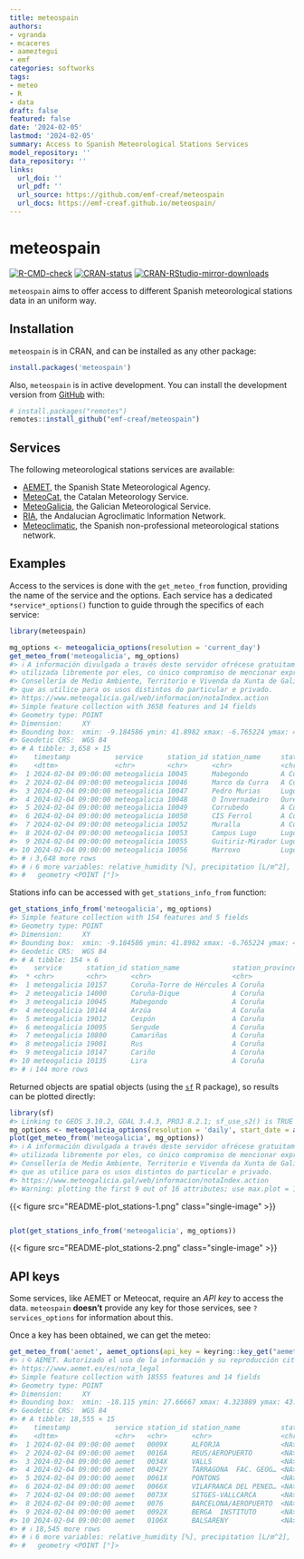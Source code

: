 ```yaml
---
title: meteospain
authors:
- vgranda
- mcaceres
- aameztegui
- emf
categories: softworks
tags:
- meteo
- R
- data
draft: false
featured: false
date: '2024-02-05'
lastmod: '2024-02-05'
summary: Access to Spanish Meteorological Stations Services
model_repository: ''
data_repository: ''
links:
  url_doi: ''
  url_pdf: ''
  url_source: https://github.com/emf-creaf/meteospain
  url_docs: https://emf-creaf.github.io/meteospain/
---
```

# meteospain

[![R-CMD-check](https://github.com/emf-creaf/meteospain/actions/workflows/R-CMD-check.yaml/badge.svg?branch=main)](https://github.com/emf-creaf/meteospain/actions/workflows/R-CMD-check.yaml)
[![CRAN-status](https://www.r-pkg.org/badges/version/meteospain)](https://CRAN.R-project.org/package=meteospain)
[![CRAN-RStudio-mirror-downloads](https://cranlogs.r-pkg.org/badges/last-month/meteospain?color=blue)](https://r-pkg.org/pkg/meteospain)

`meteospain` aims to offer access to different Spanish meteorological
stations data in an uniform way.

## Installation

`meteospain` is in CRAN, and can be installed as any other package:

``` r
install.packages('meteospain')
```

Also, `meteospain` is in active development. You can install the
development version from [GitHub](https://github.com/) with:

``` r
# install.packages("remotes")
remotes::install_github("emf-creaf/meteospain")
```

## Services

The following meteorological stations services are available:

- [AEMET](https://www.aemet.es/en/portada), the Spanish State
  Meteorological Agency.
- [MeteoCat](https://meteo.cat), the Catalan Meteorology Service.
- [MeteoGalicia](https://www.meteogalicia.gal/web/inicio.action), the
  Galician Meteorological Service.
- [RIA](https://www.juntadeandalucia.es/agriculturaypesca/ifapa/riaweb/web/),
  the Andalucian Agroclimatic Information Network.
- [Meteoclimatic](https://www.meteoclimatic.net/), the Spanish
  non-professional meteorological stations network.

## Examples

Access to the services is done with the `get_meteo_from` function,
providing the name of the service and the options. Each service has a
dedicated `*service*_options()` function to guide through the specifics
of each service:

``` r
library(meteospain)

mg_options <- meteogalicia_options(resolution = 'current_day')
get_meteo_from('meteogalicia', mg_options)
#> ℹ A información divulgada a través deste servidor ofrécese gratuitamente aos cidadáns para que poida ser
#> utilizada libremente por eles, co único compromiso de mencionar expresamente a MeteoGalicia e á
#> Consellería de Medio Ambiente, Territorio e Vivenda da Xunta de Galicia como fonte da mesma cada vez
#> que as utilice para os usos distintos do particular e privado.
#> https://www.meteogalicia.gal/web/informacion/notaIndex.action
#> Simple feature collection with 3658 features and 14 fields
#> Geometry type: POINT
#> Dimension:     XY
#> Bounding box:  xmin: -9.184586 ymin: 41.8982 xmax: -6.765224 ymax: 43.70426
#> Geodetic CRS:  WGS 84
#> # A tibble: 3,658 × 15
#>    timestamp           service      station_id station_name     station_province altitude temperature min_temperature max_temperature
#>    <dttm>              <chr>        <chr>      <chr>            <chr>                 [m]        [°C]            [°C]            [°C]
#>  1 2024-02-04 09:00:00 meteogalicia 10045      Mabegondo        A Coruña               94        4.94            3.57            6.4 
#>  2 2024-02-04 09:00:00 meteogalicia 10046      Marco da Curra   A Coruña              651        9.95            8.94           10.6 
#>  3 2024-02-04 09:00:00 meteogalicia 10047      Pedro Murias     Lugo                   51        7.32            6.48            8.64
#>  4 2024-02-04 09:00:00 meteogalicia 10048      O Invernadeiro   Ourense              1026        3.67            2.6             4.98
#>  5 2024-02-04 09:00:00 meteogalicia 10049      Corrubedo        A Coruña               30        9.84            9.49           10.4 
#>  6 2024-02-04 09:00:00 meteogalicia 10050      CIS Ferrol       A Coruña               37        6.84            6.55            7.4 
#>  7 2024-02-04 09:00:00 meteogalicia 10052      Muralla          A Coruña              661       12.9            12.8            13.1 
#>  8 2024-02-04 09:00:00 meteogalicia 10053      Campus Lugo      Lugo                  400        1.34            1.18            1.58
#>  9 2024-02-04 09:00:00 meteogalicia 10055      Guitiriz-Mirador Lugo                  684       10.4             9.94           10.7 
#> 10 2024-02-04 09:00:00 meteogalicia 10056      Marroxo          Lugo                  645        6.65            6.09            7.32
#> # ℹ 3,648 more rows
#> # ℹ 6 more variables: relative_humidity [%], precipitation [L/m^2], wind_direction [°], wind_speed [m/s], insolation [h],
#> #   geometry <POINT [°]>
```

Stations info can be accessed with `get_stations_info_from` function:

``` r
get_stations_info_from('meteogalicia', mg_options)
#> Simple feature collection with 154 features and 5 fields
#> Geometry type: POINT
#> Dimension:     XY
#> Bounding box:  xmin: -9.184586 ymin: 41.8982 xmax: -6.765224 ymax: 43.7383
#> Geodetic CRS:  WGS 84
#> # A tibble: 154 × 6
#>    service      station_id station_name             station_province altitude             geometry
#>  * <chr>        <chr>      <chr>                    <chr>                 [m]          <POINT [°]>
#>  1 meteogalicia 10157      Coruña-Torre de Hércules A Coruña               21 (-8.409202 43.38276)
#>  2 meteogalicia 14000      Coruña-Dique             A Coruña                5 (-8.374706 43.36506)
#>  3 meteogalicia 10045      Mabegondo                A Coruña               94 (-8.262225 43.24137)
#>  4 meteogalicia 10144      Arzúa                    A Coruña              362  (-8.17469 42.93196)
#>  5 meteogalicia 19012      Cespón                   A Coruña               59 (-8.854571 42.67466)
#>  6 meteogalicia 10095      Sergude                  A Coruña              231 (-8.461246 42.82283)
#>  7 meteogalicia 10800      Camariñas                A Coruña                5 (-9.178318 43.12445)
#>  8 meteogalicia 19001      Rus                      A Coruña              134 (-8.685357 43.15616)
#>  9 meteogalicia 10147      Cariño                   A Coruña               20   (-7.88011 43.7383)
#> 10 meteogalicia 10135      Lira                     A Coruña              170 (-9.126011 42.79504)
#> # ℹ 144 more rows
```

Returned objects are spatial objects (using the
[`sf`](https://r-spatial.github.io/sf/) R package), so results can be
plotted directly:

``` r
library(sf)
#> Linking to GEOS 3.10.2, GDAL 3.4.3, PROJ 8.2.1; sf_use_s2() is TRUE
mg_options <- meteogalicia_options(resolution = 'daily', start_date = as.Date('2021-04-25'))
plot(get_meteo_from('meteogalicia', mg_options))
#> ℹ A información divulgada a través deste servidor ofrécese gratuitamente aos cidadáns para que poida ser
#> utilizada libremente por eles, co único compromiso de mencionar expresamente a MeteoGalicia e á
#> Consellería de Medio Ambiente, Territorio e Vivenda da Xunta de Galicia como fonte da mesma cada vez
#> que as utilice para os usos distintos do particular e privado.
#> https://www.meteogalicia.gal/web/informacion/notaIndex.action
#> Warning: plotting the first 9 out of 16 attributes; use max.plot = 16 to plot all
```

{{< figure src="README-plot_stations-1.png" class="single-image" >}}

``` r

plot(get_stations_info_from('meteogalicia', mg_options))
```

{{< figure src="README-plot_stations-2.png" class="single-image" >}}

## API keys

Some services, like AEMET or Meteocat, require an *API key* to access
the data. `meteospain` **doesn’t** provide any key for those services,
see `?services_options` for information about this.

Once a key has been obtained, we can get the meteo:

``` r
get_meteo_from('aemet', aemet_options(api_key = keyring::key_get("aemet")))
#> ℹ © AEMET. Autorizado el uso de la información y su reproducción citando a AEMET como autora de la misma.
#> https://www.aemet.es/es/nota_legal
#> Simple feature collection with 18555 features and 14 fields
#> Geometry type: POINT
#> Dimension:     XY
#> Bounding box:  xmin: -18.115 ymin: 27.66667 xmax: 4.323889 ymax: 43.78621
#> Geodetic CRS:  WGS 84
#> # A tibble: 18,555 × 15
#>    timestamp           service station_id station_name          station_province altitude temperature min_temperature max_temperature
#>    <dttm>              <chr>   <chr>      <chr>                 <chr>                 [m]        [°C]            [°C]            [°C]
#>  1 2024-02-04 09:00:00 aemet   0009X      ALFORJA               <NA>                  406        15.3            12.8            15.3
#>  2 2024-02-04 09:00:00 aemet   0016A      REUS/AEROPUERTO       <NA>                   71        12.2             7.2            12.6
#>  3 2024-02-04 09:00:00 aemet   0034X      VALLS                 <NA>                  233        12.3             8.9            12.3
#>  4 2024-02-04 09:00:00 aemet   0042Y      TARRAGONA  FAC. GEOG… <NA>                   55        13.7            12              13.7
#>  5 2024-02-04 09:00:00 aemet   0061X      PONTONS               <NA>                  632        13.4             9.7            13.4
#>  6 2024-02-04 09:00:00 aemet   0066X      VILAFRANCA DEL PENED… <NA>                  177         9               3.9             9  
#>  7 2024-02-04 09:00:00 aemet   0073X      SITGES-VALLCARCA      <NA>                   58        14.2            10.5            14.2
#>  8 2024-02-04 09:00:00 aemet   0076       BARCELONA/AEROPUERTO  <NA>                    4        11.2             9.2            11.5
#>  9 2024-02-04 09:00:00 aemet   0092X      BERGA  INSTITUTO      <NA>                  682         9.2             7.2             9.2
#> 10 2024-02-04 09:00:00 aemet   0106X      BALSARENY             <NA>                  361         3.8             0.7             3.8
#> # ℹ 18,545 more rows
#> # ℹ 6 more variables: relative_humidity [%], precipitation [L/m^2], wind_direction [°], wind_speed [m/s], insolation [h],
#> #   geometry <POINT [°]>
```

